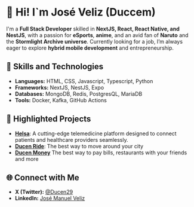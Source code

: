 # 👋 Hi! I`m José Veliz (Duccem)

I'm a **Full Stack Developer** skilled in **NextJS, React, React Native, and NestJS**, with a passion for **eSports**, **anime**, and an avid fan of **Naruto** and the **Stormlight Archive universe**. Currently looking for a job, I’m always eager to explore **hybrid mobile development** and entrepreneurship.

## 🚀 Skills and Technologies
- **Languages:** HTML, CSS, Javascript, Typescript, Python
- **Frameworks:** NextJS, NestJS, Expo
- **Databases:** MongoDB, Redis, PostgresQL, MariaDB
- **Tools:** Docker, Kafka, GitHub Actions

## 🎯 Highlighted Projects
- **[Helsa](https://github.com/Duccem/helsa)**: A cutting-edge telemedicine platform designed to connect patients and healthcare providers seamlessly.
- **[Ducen Ride](https://github.com/Duccem/ducen-ride)**: The best way to move around your city
- **[Ducen Money](#)** The best way to pay bills, restaurants with your friends and more

## 🌐 Connect with Me
- **X (Twitter):** [@Ducen29](https://x.com/Ducen29)
- **LinkedIn:** [José Manuel Veliz](https://www.linkedin.com/in/jose-manuel-veliz/)
